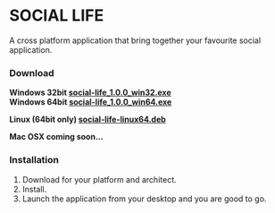 # SOCIAL LIFE
A cross platform application that bring together your favourite social application.

### Download
**Windows 32bit [social-life_1.0.0_win32.exe](http://54.161.117.152/social-life_1.0.0_win32.exe)** <br/>
**Windows 64bit [social-life_1.0.0_win64.exe](http://54.161.117.152/social-life_1.0.0_win64.exe)**

**Linux (64bit only) [social-life-linux64.deb](http://54.161.117.152/social-life-linux64.deb)**

**Mac OSX coming soon...**

### Installation
1.  Download for your platform and architect.
2.  Install.
3.  Launch the application from your desktop and you are good to go.
 